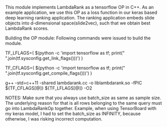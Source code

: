 This module implements LambdaRank as a tensorflow OP in C++. As an example application,
we use this OP as a loss function in our keras based deep learning ranking application.
The ranking application embeds slide objects into d-dimensional space(slide2vec), such
that we obtain best LambdaRank scores.

Building the OP module:
    Following commands were issued to build the module.

TF_LFLAGS=( $(python -c 'import tensorflow as tf; print(" ".join(tf.sysconfig.get_link_flags()))') )

TF_CFLAGS=( $(python -c 'import tensorflow as tf; print(" ".join(tf.sysconfig.get_compile_flags()))') )

g++ -std=c++11 -shared lambdarank.cc -o liblambdarank.so -fPIC ${TF_CFLAGS[@]} ${TF_LFLAGS[@]} -O2


NOTES:
	Make sure that you always use batch_size as same as sample size. The underlying reason for that is
	all rows belonging to the same query must go into LambdaRankOp together.
	Example, when using TensorBoard with my keras model, I had to set the batch_size as INFINITY, because
	otherwise, I was risking incorrect computation.
